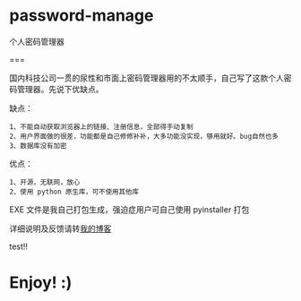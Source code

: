 # password-manage
个人密码管理器

===

国内科技公司一贯的尿性和市面上密码管理器用的不太顺手，自己写了这款个人密码管理器。先说下优缺点。

缺点：

	1、不能自动获取浏览器上的链接、注册信息，全部得手动复制
	2、用户界面做的很差，功能都是自己修修补补，大多功能没实现，够用就好。bug自然也多
	3、数据库没有加密

优点：

	1、开源，无联网，放心
	2、使用 python 原生库，可不使用其他库
  
EXE  文件是我自己打包生成，强迫症用户可自己使用 pyinstaller 打包
  
  详细说明及反馈请转[我的博客](http://blog.c1ker.top/2018/02/24/个人密码管理器/)

test!!
# Enjoy! :)
